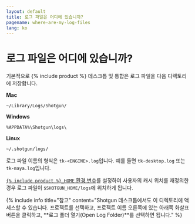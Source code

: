 ```yaml
---
layout: default
title: 로그 파일은 어디에 있습니까?
pagename: where-are-my-log-files
lang: ko
---
```


# 로그 파일은 어디에 있습니까?

기본적으로 {% include product %} 데스크톱 및 통합은 로그 파일을 다음 디렉토리에 저장합니다.

**Mac**

`~/Library/Logs/Shotgun/`

**Windows**

`%APPDATA%\Shotgun\logs\`

**Linux**

`~/.shotgun/logs/`

로그 파일 이름의 형식은 `tk-<ENGINE>.log`입니다. 예를 들면 `tk-desktop.log` 또는 `tk-maya.log`입니다.

[`{% include product %}_HOME` 환경 변수](http://developer.shotgunsoftware.com/tk-core/utils.html#localfilestoragemanager)를 설정하여 사용자의 캐시 위치를 재정의한 경우 로그 파일이 `$SHOTGUN_HOME/logs`에 위치하게 됩니다.

{% include info title="참고" content="Shotgun 데스크톱에서도 이 디렉토리에 액세스할 수 있습니다. 프로젝트를 선택하고, 프로젝트 이름 오른쪽에 있는 아래쪽 화살표 버튼을 클릭하고, **로그 폴더 열기(Open Log Folder)**를 선택하면 됩니다." %}
